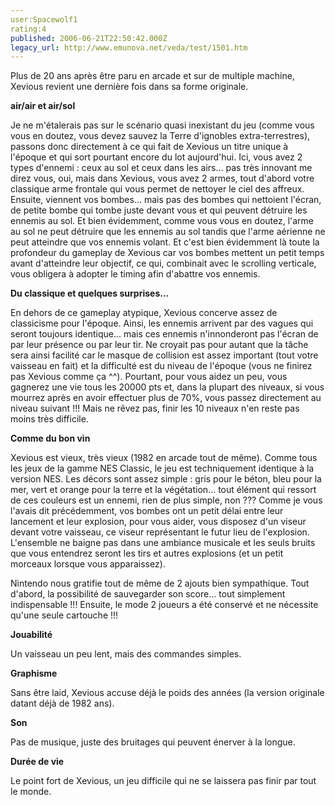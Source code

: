 ```yaml
---
user:Spacewolf1
rating:4
published: 2006-06-21T22:50:42.000Z
legacy_url: http://www.emunova.net/veda/test/1501.htm
---
```

Plus de 20 ans après être paru en arcade et sur de multiple machine, Xevious revient une dernière fois dans sa forme originale.  

  

**air/air et air/sol**  

Je ne m'étalerais pas sur le scénario quasi inexistant du jeu (comme vous vous en doutez, vous devez sauvez la Terre d'ignobles extra-terrestres), passons donc directement à ce qui fait de Xevious un titre unique à l'époque et qui sort pourtant encore du lot aujourd'hui. Ici, vous avez 2 types d'ennemi : ceux au sol et ceux dans les airs... pas très innovant me direz vous, oui, mais dans Xevious, vous avez 2 armes, tout d'abord votre classique arme frontale qui vous permet de nettoyer le ciel des affreux. Ensuite, viennent vos bombes... mais pas des bombes qui nettoient l'écran, de petite bombe qui tombe juste devant vous et qui peuvent détruire les ennemis au sol. Et bien évidemment, comme vous vous en doutez, l'arme au sol ne peut détruire que les ennemis au sol tandis que l'arme aérienne ne peut atteindre que vos ennemis volant. Et c'est bien évidemment là toute la profondeur du gameplay de Xevious car vos bombes mettent un petit temps avant d'atteindre leur objectif, ce qui, combinait avec le scrolling verticale, vous obligera à adopter le timing afin d'abattre vos ennemis.  

  

**Du classique et quelques surprises...**  

En dehors de ce gameplay atypique, Xevious concerve assez de classicisme pour l'époque. Ainsi, les ennemis arrivent par des vagues qui seront toujours identique... mais ces ennemis n'innonderont pas l'écran de par leur présence ou par leur tir. Ne croyait pas pour autant que la tâche sera ainsi facilité car le masque de collision est assez important (tout votre vaisseau en fait) et la difficulté est du niveau de l'époque (vous ne finirez pas Xevious comme ça ^^). Pourtant, pour vous aidez un peu, vous gagnerez une vie tous les 20000 pts et, dans la plupart des niveaux, si vous mourrez après en avoir effectuer plus de 70%, vous passez directement au niveau suivant !!! Mais ne rêvez pas, finir les 10 niveaux n'en reste pas moins très difficile.  

  

**Comme du bon vin**  

Xevious est vieux, très vieux (1982 en arcade tout de même). Comme tous les jeux de la gamme NES Classic, le jeu est techniquement identique à la version NES. Les décors sont assez simple : gris pour le béton, bleu pour la mer, vert et orange pour la terre et la végétation... tout élément qui ressort de ces couleurs est un ennemi, rien de plus simple, non ??? Comme je vous l'avais dit précédemment, vos bombes ont un petit délai entre leur lancement et leur explosion, pour vous aider, vous disposez d'un viseur devant votre vaisseau, ce viseur représentant le futur lieu de l'explosion. L'ensemble ne baigne pas dans une ambiance musicale et les seuls bruits que vous entendrez seront les tirs et autres explosions (et un petit morceaux lorsque vous apparaissez).  

Nintendo nous gratifie tout de même de 2 ajouts bien sympathique. Tout d'abord, la possibilité de sauvegarder son score... tout simplement indispensable !!! Ensuite, le mode 2 joueurs a été conservé et ne nécessite qu'une seule cartouche !!!  

  

  

**Jouabilité**  

Un vaisseau un peu lent, mais des commandes simples.  

**Graphisme**  

Sans être laid, Xevious accuse déjà le poids des années (la version originale datant déjà de 1982 ans).  

**Son**  

Pas de musique, juste des bruitages qui peuvent énerver à la longue.  

**Durée de vie**  

Le point fort de Xevious, un jeu difficile qui ne se laissera pas finir par tout le monde.